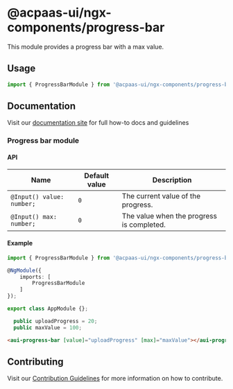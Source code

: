 # @acpaas-ui/ngx-components/progress-bar

This module provides a progress bar with a max value.

## Usage

```typescript
import { ProgressBarModule } from '@acpaas-ui/ngx-components/progress-bar';
```

## Documentation

Visit our [documentation site](https://acpaas-ui.digipolis.be/) for full how-to docs and guidelines

### Progress bar module

#### API

| Name         | Default value | Description |
| -----------  | ------ | -------------------------- |
| `@Input() value: number;` | `0` | The current value of the progress. |
| `@Input() max: number;` | `0` | The value when the progress is completed. |

#### Example

```typescript
import { ProgressBarModule } from '@acpaas-ui/ngx-components/progress-bar';

@NgModule({
    imports: [
        ProgressBarModule
    ]
});

export class AppModule {};
```

```typescript
  public uploadProgress = 20;
  public maxValue = 100;
```

```html
<aui-progress-bar [value]="uploadProgress" [max]="maxValue"></aui-progress-bar>
```

## Contributing

Visit our [Contribution Guidelines](../../CONTRIBUTING.md) for more information on how to contribute.
